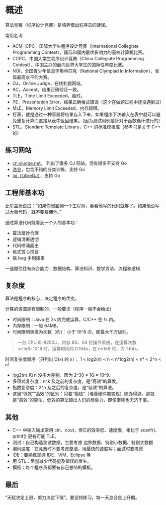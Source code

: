 # 概述

算法竞赛（程序设计竞赛）是培养借出程序员的捷径。

常用名词

- ACM-ICPC，国际大学生程序设计竞赛（International Collegiate Programming Contest），国际和国内最优影响力的高校计算机比赛。
- CCPC，中国大学生程序设计竞赛（China Collegiate Programming Contest），中国主办的面向世界大学生的国际性年度比赛。
- NOI，全国青少年信息学奥林匹克（National Olympiad in Information），省级最高水平的大赛。
- OJ，Online Judge，在线判题网站。
- AC，Accept，结果正确验证一致。
- TLE，Time Limit Exceeded，超时。
- PE，Presentation Error，结果正确格式错误（这个在做题过程中还没遇到过）
- MLE，Memory Limit Exceeded，内存超限。
- 打表，就是通过一种容器将结果存入下来，如果程序下次输入在表中就可以避免重复计算而直接从表中返回结果。（因为测试用例是针对于函数循环进行的）
- STL，Standard Template Library，C++ 的标准模板库（参考书是关于 C++ 的）

## 练习网站

- [cn.vjudge.net](https://vjudge.csgrandeur.cn/)， 列出了很多 OJ 网站，但有很多不支持 Go
- [洛谷](https://www.luogu.com.cn/)，包含不错的分类训练，支持 Go
- [loj（LibreOJ）](https://loj.ac/)，支持 Go

## 工程师基本功

比尔盖茨说过：“如果你想雇佣一个工程师，看看他写的代码就够了。如果他没写过大量代码，就不要雇佣他。”

通过算法代码能看到一个人的基本功：

- 算法精妙合理
- 逻辑清晰透彻
- 代码喷涌而出
- 格式赏心悦目
- 挑 bug 手到擒来

一道题往往有综合能力：数据结构、算法知识、数学方法、流程和逻辑

## 复杂度

算法是程序的核心，决定程序的优劣。

计算的资源是有限制的，一般要求（程序一般不会给出）
- 时间限制：Java 在 2s 内完成运算，C/C++ 在 1s 内。
- 内存限制：一般 64MB。
- 时间限制转换为次数（约）：小于 10^8 次，即最大千万级别。

> 一台 CPU i5-8250U、内存 8G、64 位操作系统，在运算次数 n=1e8=10^8 时，运算时间约 0.164s，在 n=1e9 时，为 1.64s。
 
时间复杂度顺序（只列出 O(x) 的 x）：
1 < log2(n) < n < n*log2(n) < n² < 2^n < n!

- log2(n) 和 n 没多大差别，因为 2^30 = 1G ≈ 10^9.
- 多项式复杂度：n^k 及之前的复杂度，是“高效”的算发。
- 指数复杂度：2^n 及之后的复杂度，是“低效”的算法。
- 这里“低效”“高效”的区别：只要“砸钱”（堆叠硬件能实现）能办得通，那就是“高效”的算法，低效的算法超出人们的想象力，即便砸钱也无济于事。

## 其他

- C++ 中输入输出常用 cin、cout，但它的效率低、速度慢，相比于 scanf()、printf() 更有可能 TLE。
- 测试：自己构造测试数据，主要考虑 边界数据、特别小数据、特别大数据
- 编码速度：在竞赛时不要考虑整洁，用最快的速度写；面试时要考虑
- IDE：要熟练掌握 IDE，VIM、Eclipse 等
- 用 STL：尽量减少代码量及错误的发生。
- 模板：每个程序员都要有自己总结的模板。

## 最后

“天赋决定上限，努力决定下限”。要坚持练习，每一天总会是上升期。